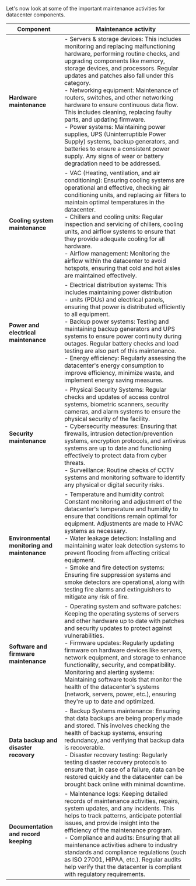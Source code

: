 
Let's now look at some of the important maintenance activities for datacenter components.

|Component|Maintenance activity|
|----|---|
|**Hardware maintenance**|- Servers & storage devices: This includes monitoring and replacing malfunctioning hardware, performing routine checks, and upgrading components like memory, storage devices, and processors. Regular updates and patches also fall under this category.</br> - Networking equipment: Maintenance of routers, switches, and other networking hardware to ensure continuous data flow. This includes cleaning, replacing faulty parts, and updating firmware.</br> - Power systems: Maintaining power supplies, UPS (Uninterruptible Power Supply) systems, backup generators, and batteries to ensure a consistent power supply. Any signs of wear or battery degradation need to be addressed.|
|**Cooling system maintenance**|- VAC (Heating, ventilation, and air conditioning): Ensuring cooling systems are operational and effective, checking air conditioning units, and replacing air filters to maintain optimal temperatures in the datacenter.</br> - Chillers and cooling units: Regular inspection and servicing of chillers, cooling units, and airflow systems to ensure that they provide adequate cooling for all hardware.</br> - Airflow management: Monitoring the airflow within the datacenter to avoid hotspots, ensuring that cold and hot aisles are maintained effectively.|
|**Power and electrical maintenance**|- Electrical distribution systems: This includes maintaining power distribution </br> - units (PDUs) and electrical panels, ensuring that power is distributed efficiently to all equipment. </br> - Backup power systems: Testing and maintaining backup generators and UPS systems to ensure power continuity during outages. Regular battery checks and load testing are also part of this maintenance.</br> - Energy efficiency: Regularly assessing the datacenter's energy consumption to improve efficiency, minimize waste, and implement energy saving measures.|
|**Security maintenance**|- Physical Security Systems: Regular checks and updates of access control systems, biometric scanners, security cameras, and alarm systems to ensure the physical security of the facility. </br>- Cybersecurity measures: Ensuring that firewalls, intrusion detection/prevention systems, encryption protocols, and antivirus systems are up to date and functioning effectively to protect data from cyber threats.</br> - Surveillance: Routine checks of CCTV systems and monitoring software to identify any physical or digital security risks.|
|**Environmental monitoring and maintenance**|- Temperature and humidity control: Constant monitoring and adjustment of the datacenter's temperature and humidity to ensure that conditions remain optimal for equipment. Adjustments are made to HVAC systems as necessary.</br> - Water leakage detection: Installing and maintaining water leak detection systems to prevent flooding from affecting critical equipment.</br> - Smoke and fire detection systems: Ensuring fire suppression systems and smoke detectors are operational, along with testing fire alarms and extinguishers to mitigate any risk of fire.|
**Software and firmware maintenance**|- Operating system and software patches: Keeping the operating systems of servers and other hardware up to date with patches and security updates to protect against vulnerabilities.</br> - Firmware updates: Regularly updating firmware on hardware devices like servers, network equipment, and storage to enhance functionality, security, and compatibility. Monitoring and alerting systems: Maintaining software tools that monitor the health of the datacenter's systems (network, servers, power, etc.), ensuring they're up to date and optimized.|
|**Data backup and disaster recovery**|- Backup Systems maintenance: Ensuring that data backups are being properly made and stored. This involves checking the health of backup systems, ensuring redundancy, and verifying that backup data is recoverable. </br> - Disaster recovery testing: Regularly testing disaster recovery protocols to ensure that, in case of a failure, data can be restored quickly and the datacenter can be brought back online with minimal downtime.|
|**Documentation and record keeping**|- Maintenance logs: Keeping detailed records of maintenance activities, repairs, system updates, and any incidents. This helps to track patterns, anticipate potential issues, and provide insight into the efficiency of the maintenance program.</br> - Compliance and audits: Ensuring that all maintenance activities adhere to industry standards and compliance regulations (such as ISO 27001, HIPAA, etc.). Regular audits help verify that the datacenter is compliant with regulatory requirements.